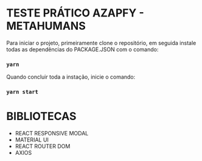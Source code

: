 # TESTE PRÁTICO AZAPFY - METAHUMANS

Para iniciar o projeto, primeiramente clone o repositório, em seguida instale todas as dependências do PACKAGE.JSON com o comando:

### `yarn`

Quando concluir toda a instação, inicie o comando:

### `yarn start`

# BIBLIOTECAS

- REACT RESPONSIVE MODAL
- MATERIAL UI
- REACT ROUTER DOM
- AXIOS


